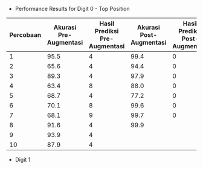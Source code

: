 




- Performance Results for Digit 0 - Top Position

| Percobaan | Akurasi Pre-Augmentasi | Hasil Prediksi Pre-Augmentasi | Akurasi Post-Augmentasi | Hasil Prediksi Post-Augmentasi |
| --------- | ---------------------- | ----------------------------- | ----------------------- | ------------------------------ |
| 1         | 95.5                   | 4                             | 99.4                        |   0                             |
| 2         | 65.6                   | 4                             |   94.4                      |     0                           |
| 3         | 89.3                   | 4                             |   97.9                      |  0                              |
| 4         | 63.4                   | 8                             |  88.0                       |    0                            |
| 5         | 68.7                   | 4                             |   77.2                      |   0                             |
| 6         | 70.1                   | 8                             |   99.6                      |  0                              |
| 7         | 68.1                   | 9                             |   99.7                      |   0                             |
| 8         | 91.6                   | 4                             |    99.9                     |                                |
| 9         | 93.9                   | 4                             |                         |                                |
| 10        | 87.9                   | 4                             |                         |                                |

- Digit 1


